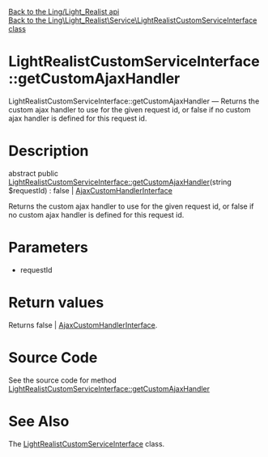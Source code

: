 [Back to the Ling/Light_Realist api](https://github.com/lingtalfi/Light_Realist/blob/master/doc/api/Ling/Light_Realist.md)<br>
[Back to the Ling\Light_Realist\Service\LightRealistCustomServiceInterface class](https://github.com/lingtalfi/Light_Realist/blob/master/doc/api/Ling/Light_Realist/Service/LightRealistCustomServiceInterface.md)


LightRealistCustomServiceInterface::getCustomAjaxHandler
================



LightRealistCustomServiceInterface::getCustomAjaxHandler — Returns the custom ajax handler to use for the given request id, or false if no custom ajax handler is defined for this request id.




Description
================


abstract public [LightRealistCustomServiceInterface::getCustomAjaxHandler](https://github.com/lingtalfi/Light_Realist/blob/master/doc/api/Ling/Light_Realist/Service/LightRealistCustomServiceInterface/getCustomAjaxHandler.md)(string $requestId) : false | [AjaxCustomHandlerInterface](https://github.com/lingtalfi/Light_Realist/blob/master/doc/api/Ling/Light_Realist/AjaxCustomHandler/AjaxCustomHandlerInterface.md)




Returns the custom ajax handler to use for the given request id, or false if no custom ajax handler is defined for this request id.




Parameters
================


- requestId

    


Return values
================

Returns false | [AjaxCustomHandlerInterface](https://github.com/lingtalfi/Light_Realist/blob/master/doc/api/Ling/Light_Realist/AjaxCustomHandler/AjaxCustomHandlerInterface.md).








Source Code
===========
See the source code for method [LightRealistCustomServiceInterface::getCustomAjaxHandler](https://github.com/lingtalfi/Light_Realist/blob/master/Service/LightRealistCustomServiceInterface.php#L22-L22)


See Also
================

The [LightRealistCustomServiceInterface](https://github.com/lingtalfi/Light_Realist/blob/master/doc/api/Ling/Light_Realist/Service/LightRealistCustomServiceInterface.md) class.



